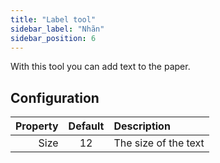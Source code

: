 ```yaml
---
title: "Label tool"
sidebar_label: "Nhãn"
sidebar_position: 6
---
```



With this tool you can add text to the paper.

## Configuration

| Property | Default | Description          |
| --------:|:-------:|:-------------------- |
|     Size |   12    | The size of the text |
